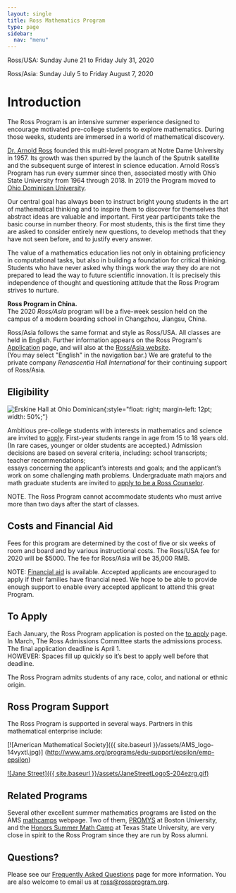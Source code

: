 ```yaml
---
layout: single
title: Ross Mathematics Program
type: page
sidebar:
  nav: "menu"
---
```

Ross/USA:  Sunday June 21   to   Friday July 31, 2020

Ross/Asia:  Sunday July 5   to   Friday August 7, 2020  

# Introduction

The Ross Program is an intensive summer experience designed to encourage motivated pre-college students to explore mathematics. During those weeks, students are immersed in a world of mathematical discovery.

[Dr. Arnold Ross](/alumni/biography/ "Ross Biography") founded this multi-level program at Notre Dame University in 1957\. Its growth was then spurred by the launch of the Sputnik satellite and the subsequent surge of interest in science education. Arnold Ross’s Program has run every summer since then, associated mostly with Ohio State University from 1964 through 2018. In 2019 the Program moved to <a href="http://www.ohiodominican.edu/"> Ohio Dominican University</a>.  

Our central goal has always been to instruct bright young students in the art of mathematical thinking and to inspire them to discover for themselves that abstract ideas are valuable and important. First year participants take the basic course in number theory. For most students, this is the first time they are asked to consider entirely new questions, to develop methods that they have not seen before, and to justify every answer.

The value of a mathematics education lies not only in obtaining proficiency in computational tasks, but also in building a foundation for critical thinking. Students who have never asked why things work the way they do are not prepared to lead the way to future scientific innovation. It is precisely this independence of thought and questioning attitude that the Ross Program strives to nurture.

**Ross Program in China.**  
The 2020 _Ross/Asia_ program will be a five-week session held on the campus of a modern boarding school in Changzhou, Jiangsu, China.  

Ross/Asia follows the same format and style as Ross/USA. All classes are held in English. 
Further information appears on the Ross Program's [Application](/students/to-apply/) page, 
and will also at the [Ross/Asia website](http://www.rossmathasia.org/).  
(You may select "English" in the navigation bar.) We are grateful to the private company 
_Renascentia Hall International_ for their continuing support of Ross/Asia.

## Eligibility

![Erskine Hall at Ohio Dominican](https://upload.wikimedia.org/wikipedia/commons/thumb/6/61/Ohio_Dominican_University_%28Columbus%2C_Ohio%29_-_Erskine_Hall.jpg/1920px-Ohio_Dominican_University_%28Columbus%2C_Ohio%29_-_Erskine_Hall.jpg){:style="float: right; margin-left: 12pt; width: 50%;"}

Ambitious pre-college students with interests in mathematics and science are invited 
to [apply](/students/to-apply.md/). First-year students range in age from 15 to 18 years old. 
(In rare cases, younger or older students are accepted.)  Admission decisions are based 
on several criteria, including: school transcripts; teacher recommendations;  
essays concerning the applicant’s interests and goals; and the applicant’s 
work on some challenging math problems. 
Undergraduate math majors and math graduate students are invited 
to [apply to be a Ross Counselor](/counselors/).

NOTE. The Ross Program cannot accommodate students who must arrive more than two days after the start of classes.

## Costs and Financial Aid

Fees for this program are determined by the cost of five or six weeks of room and board 
and by various instructional costs. The Ross/USA fee for 2020 will be $5000. 
The fee for Ross/Asia will be 35,000 RMB. 

NOTE: [Financial aid](https://rossprogram.org/students/faq/#are-scholarships-available) 
is available. Accepted applicants are encouraged to apply if their families have 
financial need. We hope to be able to provide enough support to enable every 
accepted applicant to attend this great Program.   

## To Apply

Each January, the Ross Program application is posted on the [to apply](/students/to-apply.md/) page. 
In March, The Ross Admissions Committee starts the admissions process.  
The final application deadline is April 1. <br>
HOWEVER: Spaces fill up quickly so it’s best to apply well before that deadline.

The Ross Program admits students of any race, color, and national or ethnic origin.

## Ross Program Support

The Ross Program is supported in several ways. Partners in this mathematical enterprise include:

[![American Mathematical Society]({{ site.baseurl }}/assets/AMS_logo-14vyxtl.jpg)]
(http://www.ams.org/programs/edu-support/epsilon/emp-epsilon)

[![Jane Street]({{ site.baseurl }}/assets/JaneStreetLogoS-204ezrg.gif)](https://www.janestreet.com/) 

## Related Programs

Several other excellent summer mathematics programs are listed on the AMS 
<a href="http://www.ams.org/programs/students/high-school/emp-mathcamps" target="_blank">mathcamps</a> 
webpage. Two of them, [PROMYS](http://www.promys.org) at Boston University, and the 
[Honors Summer Math Camp](https://www.txstate.edu/mathworks/camps/Summer-Math-Camps-Information/hsmc.html) 
at Texas State University, are very close in spirit to the Ross Program since they are run by Ross alumni.

## Questions?

Please see our [Frequently Asked Questions](/students/faq/) page for more information. 
You are also welcome to email us at [ross@rossprogram.org](mailto:ross@rossprogram.org).

&nbsp;


&nbsp;
